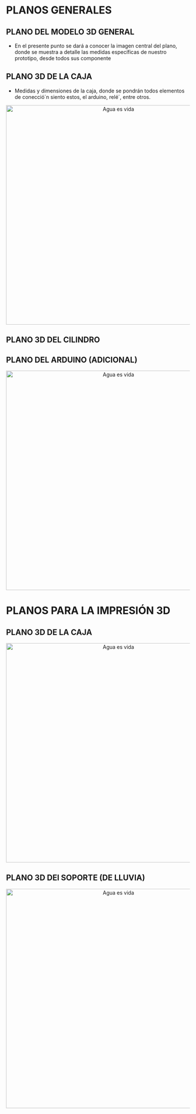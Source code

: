 # PLANOS GENERALES 
## PLANO DEL MODELO 3D GENERAL
* En el presente punto se dará a conocer la imagen central del plano, donde se muestra a detalle las medidas específicas de nuestro prototipo, desde todos sus componente 
## PLANO 3D DE LA CAJA 
* Medidas y dimensiones de la caja, donde se pondrán todos elementos de conecció´n siento estos, el arduino, relé´, entre otros.
 <p align="center">
  <img src="https://i.postimg.cc/pVY2kY0x/Plano-de-la-Cajita.png)](https://postimg.cc/grjF2RFB)" alt="Agua es vida" width="600px" />
</p>

## PLANO 3D DEL CILINDRO
## PLANO DEL ARDUINO (ADICIONAL)
 <p align="center">
  <img src="https://i.postimg.cc/vThTKpsF/Whats-App-Image-2024-02-07-at-8-04-53-AM.jpg)](https://postimg.cc/LgqmYQ5N)" alt="Agua es vida" width="600px" />
</p>

# PLANOS PARA LA IMPRESIÓN 3D
## PLANO 3D DE LA CAJA 
 <p align="center">
  <img src="https://i.postimg.cc/pVY2kY0x/Plano-de-la-Cajita.png)](https://postimg.cc/grjF2RFB)" alt="Agua es vida" width="600px" />
</p>

## PLANO 3D DEl SOPORTE (DE LLUVIA)
 <p align="center">
  <img src="https://i.postimg.cc/1t56W5pr/Plano-de-la-Cajita-1.png)](https://postimg.cc/NyS5FtCK)" alt="Agua es vida" width="600px" />
</p>
